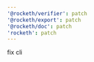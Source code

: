 ```yaml
---
'@rocketh/verifier': patch
'@rocketh/export': patch
'@rocketh/doc': patch
'rocketh': patch
---
```


fix cli
